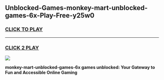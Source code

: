 
## Unblocked-Games-monkey-mart-unblocked-games-6x-Play-Free-y25w0
<h3>
<a href="https://premium76.site?title=monkey-mart-unblocked-games-6x&ref=21A">CLICK TO PLAY</a></h3>
<hr>

<h3>
<a href="https://premium76.site?title=monkey-mart-unblocked-games-6x&ref=21A">CLICK 2 PLAY</a>
  
</h3>

<a href="https://premium76.site?title=monkey-mart-unblocked-games-6x&ref=21A"><img src="https://clearcache.store/games.png"></a>


**monkey-mart-unblocked-games-6x games unblocked: Your Gateway to Fun and Accessible Online Gaming**
